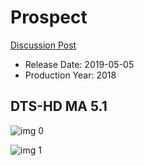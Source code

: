 # Prospect

[Discussion Post](https://www.avsforum.com/threads/bass-eq-for-filtered-movies.2995212/post-57937872)

* Release Date: 2019-05-05
* Production Year: 2018

## DTS-HD MA 5.1

![img 0](https://i.imgur.com/Q6sTJKH.jpg)

![img 1](https://i.imgur.com/BkWXqbU.jpg)

